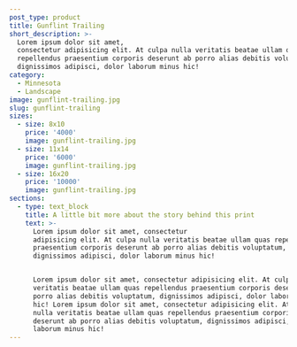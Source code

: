 ```yaml
---
post_type: product
title: Gunflint Trailing
short_description: >-
  Lorem ipsum dolor sit amet,
  consectetur adipisicing elit. At culpa nulla veritatis beatae ullam quas
  repellendus praesentium corporis deserunt ab porro alias debitis voluptatum,
  dignissimos adipisci, dolor laborum minus hic!
category:
  - Minnesota
  - Landscape
image: gunflint-trailing.jpg
slug: gunflint-trailing
sizes:
  - size: 8x10
    price: '4000'
    image: gunflint-trailing.jpg
  - size: 11x14
    price: '6000'
    image: gunflint-trailing.jpg
  - size: 16x20
    price: '10000'
    image: gunflint-trailing.jpg
sections:
  - type: text_block
    title: A little bit more about the story behind this print
    text: >-
      Lorem ipsum dolor sit amet, consectetur
      adipisicing elit. At culpa nulla veritatis beatae ullam quas repellendus
      praesentium corporis deserunt ab porro alias debitis voluptatum,
      dignissimos adipisci, dolor laborum minus hic!


      Lorem ipsum dolor sit amet, consectetur adipisicing elit. At culpa nulla
      veritatis beatae ullam quas repellendus praesentium corporis deserunt ab
      porro alias debitis voluptatum, dignissimos adipisci, dolor laborum minus
      hic! Lorem ipsum dolor sit amet, consectetur adipisicing elit. At culpa
      nulla veritatis beatae ullam quas repellendus praesentium corporis
      deserunt ab porro alias debitis voluptatum, dignissimos adipisci, dolor
      laborum minus hic!
---
```

